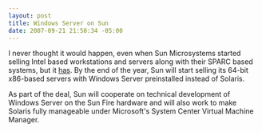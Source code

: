 ```yaml
---
layout: post
title: Windows Server on Sun
date: 2007-09-21 21:50:34 -05:00
---
```


I never thought it would happen, even when Sun Microsystems started selling Intel based workstations and servers along with their SPARC based systems, but it [has](http://www.computerworld.com/action/article.do?command=printArticleBasic&articleId=9035979). By the end of the year, Sun will start selling its 64-bit x86-based servers with Windows Server preinstalled instead of Solaris.

As part of the deal, Sun will cooperate on technical development of Windows Server on the Sun Fire hardware and will also work to make Solaris fully manageable under Microsoft's System Center Virtual Machine Manager.
